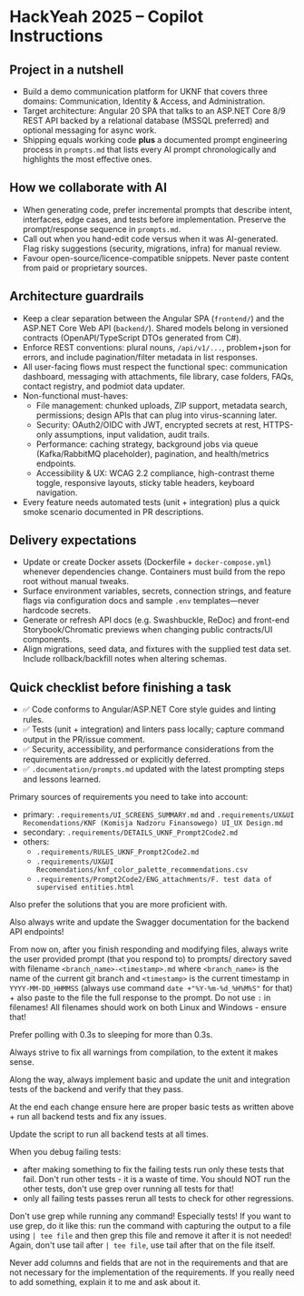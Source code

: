 # HackYeah 2025 – Copilot Instructions

## Project in a nutshell
- Build a demo communication platform for UKNF that covers three domains: Communication, Identity & Access, and Administration.
- Target architecture: Angular 20 SPA that talks to an ASP.NET Core 8/9 REST API backed by a relational database (MSSQL preferred) and optional messaging for async work.
- Shipping equals working code **plus** a documented prompt engineering process in `prompts.md` that lists every AI prompt chronologically and highlights the most effective ones.

## How we collaborate with AI
- When generating code, prefer incremental prompts that describe intent, interfaces, edge cases, and tests before implementation. Preserve the prompt/response sequence in `prompts.md`.
- Call out when you hand-edit code versus when it was AI-generated. Flag risky suggestions (security, migrations, infra) for manual review.
- Favour open-source/licence-compatible snippets. Never paste content from paid or proprietary sources.

## Architecture guardrails
- Keep a clear separation between the Angular SPA (`frontend/`) and the ASP.NET Core Web API (`backend/`). Shared models belong in versioned contracts (OpenAPI/TypeScript DTOs generated from C#).
- Enforce REST conventions: plural nouns, `/api/v1/...`, problem+json for errors, and include pagination/filter metadata in list responses.
- All user-facing flows must respect the functional spec: communication dashboard, messaging with attachments, file library, case folders, FAQs, contact registry, and podmiot data updater.
- Non-functional must-haves:
  - File management: chunked uploads, ZIP support, metadata search, permissions; design APIs that can plug into virus-scanning later.
  - Security: OAuth2/OIDC with JWT, encrypted secrets at rest, HTTPS-only assumptions, input validation, audit trails.
  - Performance: caching strategy, background jobs via queue (Kafka/RabbitMQ placeholder), pagination, and health/metrics endpoints.
  - Accessibility & UX: WCAG 2.2 compliance, high-contrast theme toggle, responsive layouts, sticky table headers, keyboard navigation.
- Every feature needs automated tests (unit + integration) plus a quick smoke scenario documented in PR descriptions.

## Delivery expectations
- Update or create Docker assets (Dockerfile + `docker-compose.yml`) whenever dependencies change. Containers must build from the repo root without manual tweaks.
- Surface environment variables, secrets, connection strings, and feature flags via configuration docs and sample `.env` templates—never hardcode secrets.
- Generate or refresh API docs (e.g. Swashbuckle, ReDoc) and front-end Storybook/Chromatic previews when changing public contracts/UI components.
- Align migrations, seed data, and fixtures with the supplied test data set. Include rollback/backfill notes when altering schemas.

## Quick checklist before finishing a task
- ✅ Code conforms to Angular/ASP.NET Core style guides and linting rules.
- ✅ Tests (unit + integration) and linters pass locally; capture command output in the PR/issue comment.
- ✅ Security, accessibility, and performance considerations from the requirements are addressed or explicitly deferred.
- ✅ `.documentation/prompts.md` updated with the latest prompting steps and lessons learned.

Primary sources of requirements you need to take into account:
- primary: `.requirements/UI_SCREENS_SUMMARY.md` and `.requirements/UX&UI Recomendations/KNF (Komisja Nadzoru Finansowego) UI_UX Design.md`
- secondary: `.requirements/DETAILS_UKNF_Prompt2Code2.md`
- others:
  - `.requirements/RULES_UKNF_Prompt2Code2.md`
  - `.requirements/UX&UI Recomendations/knf_color_palette_recommendations.csv`
  - `.requirements/Prompt2Code2/ENG_attachments/F. test data of supervised entities.html`

Also prefer the solutions that you are more proficient with.

Also always write and update the Swagger documentation for the backend API endpoints!

From now on, after you finish responding and modifying files, always write the user provided prompt (that you respond to) to prompts/ directory saved with filename `<branch_name>-<timestamp>.md` where `<branch_name>` is the name of the current git branch and `<timestamp>` is the current timestamp in `YYYY-MM-DD_HHMMSS` (always use command `date +"%Y-%m-%d_%H%M%S"` for that) + also paste to the file the full response to the prompt. Do not use `:` in filenames! All filenames should work on both Linux and Windows - ensure that!

Prefer polling with 0.3s to sleeping for more than 0.3s.

Always strive to fix all warnings from compilation, to the extent it makes sense.

Along the way, always implement basic and update the unit and integration tests of the backend and verify that they pass.

At the end each change ensure here are proper basic tests as written above + run all backend tests and fix any issues.

Update the script to run all backend tests at all times.

When you debug failing tests:
- after making something to fix the failing tests run only these tests that fail. Don't run other tests - it is a waste of time. You should NOT run the other tests, don't use grep over running all tests for that!
- only all failing tests passes rerun all tests to check for other regressions.

Don't use grep while running any command! Especially tests! If you want to use grep, do it like this: run the command with capturing the output to a file using `| tee file` and then grep this file and remove it after it is not needed! Again, don't use tail after `| tee file`, use tail after that on the file itself.

Never add columns and fields that are not in the requirements and that are not necessary for the implementation of the requirements. If you really need to add something, explain it to me and ask about it.
